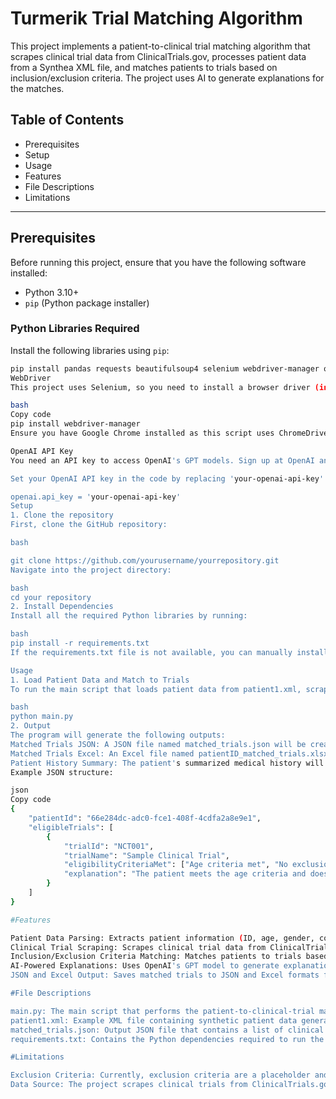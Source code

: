 # Turmerik Trial Matching Algorithm

This project implements a patient-to-clinical trial matching algorithm that scrapes clinical trial data from ClinicalTrials.gov, processes patient data from a Synthea XML file, and matches patients to trials based on inclusion/exclusion criteria. The project uses AI to generate explanations for the matches.

## Table of Contents


- Prerequisites
- Setup
- Usage
- Features
- File Descriptions
- Limitations


---

## Prerequisites

Before running this project, ensure that you have the following software installed:

- Python 3.10+
- `pip` (Python package installer)

### Python Libraries Required

Install the following libraries using `pip`:

```bash
pip install pandas requests beautifulsoup4 selenium webdriver-manager openai lxml
WebDriver
This project uses Selenium, so you need to install a browser driver (in this case, ChromeDriver):

bash
Copy code
pip install webdriver-manager
Ensure you have Google Chrome installed as this script uses ChromeDriver.

OpenAI API Key
You need an API key to access OpenAI's GPT models. Sign up at OpenAI and get your API key.

Set your OpenAI API key in the code by replacing 'your-openai-api-key' with your actual API key:

openai.api_key = 'your-openai-api-key'
Setup
1. Clone the repository
First, clone the GitHub repository:

bash

git clone https://github.com/yourusername/yourrepository.git
Navigate into the project directory:

bash
cd your repository
2. Install Dependencies
Install all the required Python libraries by running:

bash
pip install -r requirements.txt
If the requirements.txt file is not available, you can manually install the required libraries as shown in the Prerequisites section.

Usage
1. Load Patient Data and Match to Trials
To run the main script that loads patient data from patient1.xml, scrapes clinical trials from ClinicalTrials.gov, matches the patient to relevant trials, and generates AI-based explanations, run:

bash
python main.py
2. Output
The program will generate the following outputs:
Matched Trials JSON: A JSON file named matched_trials.json will be created containing all the trials the patient is eligible for.
Matched Trials Excel: An Excel file named patientID_matched_trials.xlsx will be generated with the list of eligible trials.
Patient History Summary: The patient's summarized medical history will be printed to the terminal.
Example JSON structure:

json
Copy code
{
    "patientId": "66e284dc-adc0-fce1-408f-4cdfa2a8e9e1",
    "eligibleTrials": [
        {
            "trialId": "NCT001",
            "trialName": "Sample Clinical Trial",
            "eligibilityCriteriaMet": ["Age criteria met", "No exclusion medications"],
            "explanation": "The patient meets the age criteria and does not have any exclusionary medications."
        }
    ]
}

#Features

Patient Data Parsing: Extracts patient information (ID, age, gender, conditions, medications) from a C-CDA Synthea XML file.
Clinical Trial Scraping: Scrapes clinical trial data from ClinicalTrials.gov, filtering for trials actively recruiting patients.
Inclusion/Exclusion Criteria Matching: Matches patients to trials based on their conditions and medications.
AI-Powered Explanations: Uses OpenAI's GPT model to generate explanations for why a patient is eligible for certain trials.
JSON and Excel Output: Saves matched trials to JSON and Excel formats for easy access and review.

#File Descriptions

main.py: The main script that performs the patient-to-clinical-trial matching and generates the output files.
patient1.xml: Example XML file containing synthetic patient data generated using Synthea.
matched_trials.json: Output JSON file that contains a list of clinical trials matched for the patient.
requirements.txt: Contains the Python dependencies required to run the project.

#Limitations

Exclusion Criteria: Currently, exclusion criteria are a placeholder and not fully implemented. You can extend this feature as needed.
Data Source: The project scrapes clinical trials from ClinicalTrials.gov using Selenium, which may be slow or unreliable if the website's structure changes.
